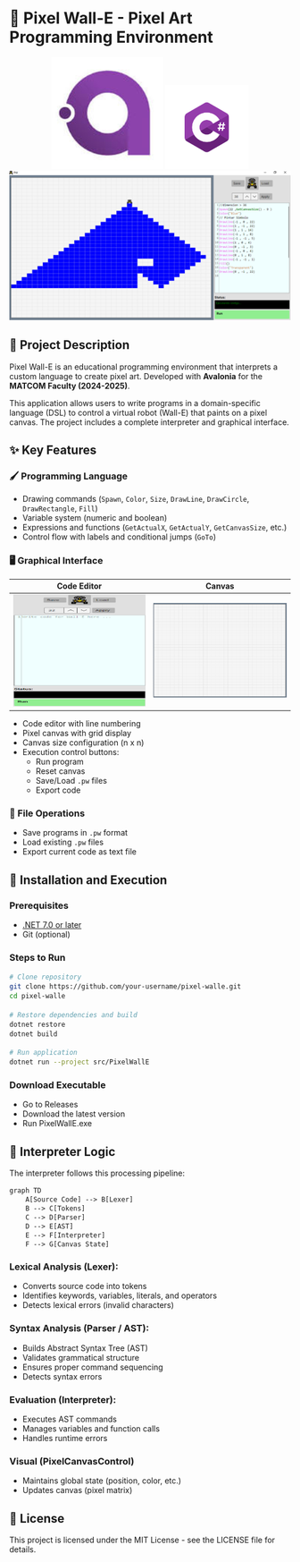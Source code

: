 # 🎨 Pixel Wall-E - Pixel Art Programming Environment

<div align="center">
  <img src="WALL-E/PW/Assets/avalonia-logo.jpeg" alt="Avalonia" width="200"/>
  <img src="WALL-E/PW/Assets/csharp-logo.png" alt="C#" width="150"/>
  <br>
  <img src="WALL-E/PW/Assets/PWScreenShot.png" alt="Application Demo" width="600"/>
</div>

## 📝 Project Description

Pixel Wall-E is an educational programming environment that interprets a custom language to create pixel art. Developed with **Avalonia** for the **MATCOM Faculty (2024-2025)**.

This application allows users to write programs in a domain-specific language (DSL) to control a virtual robot (Wall-E) that paints on a pixel canvas. The project includes a complete interpreter and graphical interface.

## ✨ Key Features

### 🖌️ Programming Language
- Drawing commands (`Spawn`, `Color`, `Size`, `DrawLine`, `DrawCircle`, `DrawRectangle`, `Fill`)
- Variable system (numeric and boolean)
- Expressions and functions (`GetActualX`, `GetActualY`, `GetCanvasSize`, etc.)
- Control flow with labels and conditional jumps (`GoTo`)

### 🖥️ Graphical Interface
| Code Editor | Canvas |
|-------------|--------|
| <img src="WALL-E/PW/Assets/editor.png" width="300"> | <img src="WALL-E/PW/Assets/canvas.png" width="300"> |

- Code editor with line numbering
- Pixel canvas with grid display
- Canvas size configuration (n x n)
- Execution control buttons:
  - Run program
  - Reset canvas
  - Save/Load `.pw` files
  - Export code

### 📁 File Operations
- Save programs in `.pw` format
- Load existing `.pw` files
- Export current code as text file

## 🚀 Installation and Execution

### Prerequisites
- [.NET 7.0 or later](https://dotnet.microsoft.com/download)
- Git (optional)

### Steps to Run
```bash
# Clone repository
git clone https://github.com/your-username/pixel-walle.git
cd pixel-walle

# Restore dependencies and build
dotnet restore
dotnet build

# Run application
dotnet run --project src/PixelWallE
```
### Download Executable
- Go to Releases
- Download the latest version
- Run PixelWallE.exe

## 🧠 Interpreter Logic

The interpreter follows this processing pipeline:

```mermaid
graph TD
    A[Source Code] --> B[Lexer]
    B --> C[Tokens]
    C --> D[Parser]
    D --> E[AST]
    E --> F[Interpreter]
    F --> G[Canvas State]
```

### Lexical Analysis (Lexer):

- Converts source code into tokens
- Identifies keywords, variables, literals, and operators
- Detects lexical errors (invalid characters)

### Syntax Analysis (Parser / AST):

- Builds Abstract Syntax Tree (AST)
- Validates grammatical structure
- Ensures proper command sequencing
- Detects syntax errors

### Evaluation (Interpreter):

- Executes AST commands
- Manages variables and function calls
- Handles runtime errors

### Visual (PixelCanvasControl)

- Maintains global state (position, color, etc.)
- Updates canvas (pixel matrix)

## 📄 License
This project is licensed under the MIT License - see the LICENSE file for details.

